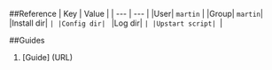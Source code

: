 ##Reference
|  Key  | Value  |
| --- | --- |
|User| `martin` |
|Group| `martin`|
|Install dir| ``|
|Config dir| ``
|Log dir| ``|
|Upstart script| ``|

##Guides
1. [Guide] (URL)